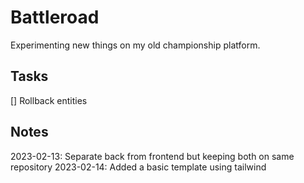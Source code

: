 # Battleroad

Experimenting new things on my old championship platform.

## Tasks
[] Rollback entities

## Notes

2023-02-13: Separate back from frontend but keeping both on same repository
2023-02-14: Added a basic template using tailwind
